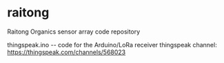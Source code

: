 # raitong

Raitong Organics sensor array code repository

thingspeak.ino -- code for the Arduino/LoRa receiver
thingspeak channel: https://thingspeak.com/channels/568023

